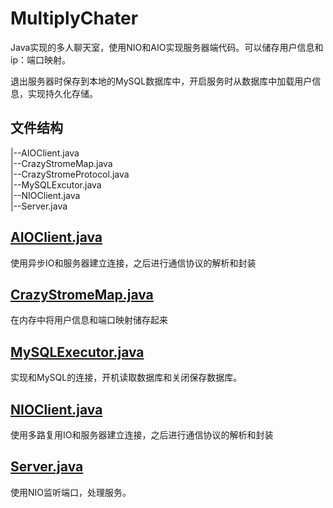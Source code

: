 # MultiplyChater
Java实现的多人聊天室，使用NIO和AIO实现服务器端代码。可以储存用户信息和ip：端口映射。

退出服务器时保存到本地的MySQL数据库中，开启服务时从数据库中加载用户信息，实现持久化存储。

##  文件结构
|--AIOClient.java<br>
|--CrazyStromeMap.java<br>
|--CrazyStromeProtocol.java<br>
|--MySQLExcutor.java<br>
|--NIOClient.java<br>
|--Server.java<br>

##  [AIOClient.java](https://github.com/crazyStrome/MultiplyChater/blob/master/src/crazyStrome/AIOClient.java)
使用异步IO和服务器建立连接，之后进行通信协议的解析和封装

##  [CrazyStromeMap.java](https://github.com/crazyStrome/MultiplyChater/blob/master/src/crazyStrome/CrazyStromeMap.java)
在内存中将用户信息和端口映射储存起来

##  [MySQLExecutor.java](https://github.com/crazyStrome/MultiplyChater/blob/master/src/crazyStrome/MySQLExecutor.java)
实现和MySQL的连接，开机读取数据库和关闭保存数据库。

##  [NIOClient.java](https://github.com/crazyStrome/MultiplyChater/blob/master/src/crazyStrome/NIOClient.java)
使用多路复用IO和服务器建立连接，之后进行通信协议的解析和封装

##  [Server.java](https://github.com/crazyStrome/MultiplyChater/blob/master/src/crazyStrome/Server.java)
使用NIO监听端口，处理服务。
